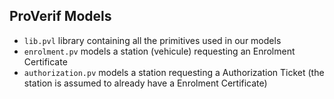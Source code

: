 ## ProVerif Models

* `lib.pvl` library containing all the primitives used in our models
* `enrolment.pv` models a station (vehicule) requesting an Enrolment Certificate
* `authorization.pv` models a station requesting a Authorization Ticket (the station is assumed to already have a Enrolment Certificate)
